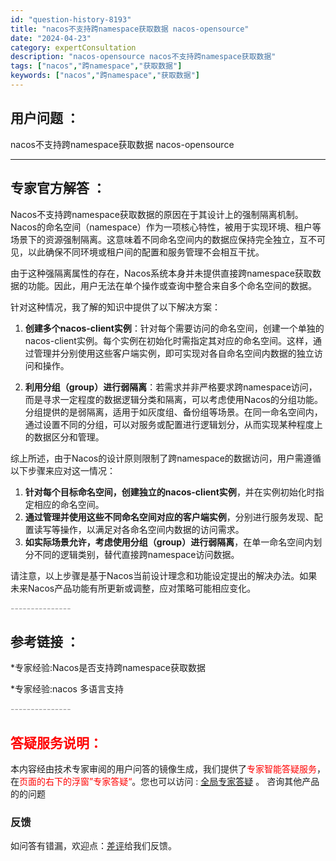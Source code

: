 ```yaml
---
id: "question-history-8193"
title: "nacos不支持跨namespace获取数据 nacos-opensource"
date: "2024-04-23"
category: expertConsultation
description: "nacos-opensource nacos不支持跨namespace获取数据"
tags: ["nacos","跨namespace","获取数据"]
keywords: ["nacos","跨namespace","获取数据"]
---
```


## 用户问题 ： 
 nacos不支持跨namespace获取数据 nacos-opensource 

---------------
## 专家官方解答 ：

Nacos不支持跨namespace获取数据的原因在于其设计上的强制隔离机制。Nacos的命名空间（namespace）作为一项核心特性，被用于实现环境、租户等场景下的资源强制隔离。这意味着不同命名空间内的数据应保持完全独立，互不可见，以此确保不同环境或租户间的配置和服务管理不会相互干扰。

由于这种强隔离属性的存在，Nacos系统本身并未提供直接跨namespace获取数据的功能。因此，用户无法在单个操作或查询中整合来自多个命名空间的数据。

针对这种情况，我了解的知识中提供了以下解决方案：

1. **创建多个nacos-client实例**：针对每个需要访问的命名空间，创建一个单独的nacos-client实例。每个实例在初始化时需指定其对应的命名空间。这样，通过管理并分别使用这些客户端实例，即可实现对各自命名空间内数据的独立访问和操作。

2. **利用分组（group）进行弱隔离**：若需求并非严格要求跨namespace访问，而是寻求一定程度的数据逻辑分类和隔离，可以考虑使用Nacos的分组功能。分组提供的是弱隔离，适用于如灰度组、备份组等场景。在同一命名空间内，通过设置不同的分组，可以对服务或配置进行逻辑划分，从而实现某种程度上的数据区分和管理。

综上所述，由于Nacos的设计原则限制了跨namespace的数据访问，用户需遵循以下步骤来应对这一情况：

1. **针对每个目标命名空间，创建独立的nacos-client实例**，并在实例初始化时指定相应的命名空间。
2. **通过管理并使用这些不同命名空间对应的客户端实例**，分别进行服务发现、配置读写等操作，以满足对各命名空间内数据的访问需求。
3. **如实际场景允许，考虑使用分组（group）进行弱隔离**，在单一命名空间内划分不同的逻辑类别，替代直接跨namespace访问数据。

请注意，以上步骤是基于Nacos当前设计理念和功能设定提出的解决办法。如果未来Nacos产品功能有所更新或调整，应对策略可能相应变化。


<font color="#949494">---------------</font> 


## 参考链接 ：

*专家经验:Nacos是否支持跨namespace获取数据 
 
 *专家经验:nacos 多语言支持 


 <font color="#949494">---------------</font> 
 


## <font color="#FF0000">答疑服务说明：</font> 

本内容经由技术专家审阅的用户问答的镜像生成，我们提供了<font color="#FF0000">专家智能答疑服务</font>，在<font color="#FF0000">页面的右下的浮窗”专家答疑“</font>。您也可以访问 : [全局专家答疑](https://opensource.alibaba.com/chatBot) 。 咨询其他产品的的问题

### 反馈
如问答有错漏，欢迎点：[差评](https://ai.nacos.io/user/feedbackByEnhancerGradePOJOID?enhancerGradePOJOId=11514)给我们反馈。

